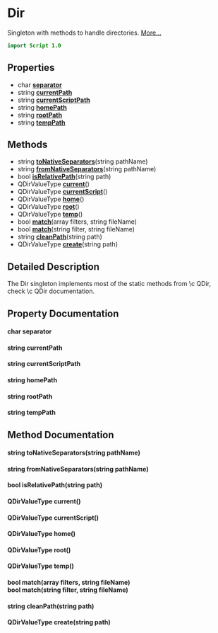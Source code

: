 # Dir

Singleton with methods to handle directories. [More...](#detailed-description)

```qml
import Script 1.0
```

## Properties

- char **[separator](#separator)**
- string **[currentPath](#currentPath)**
- string **[currentScriptPath](#currentScriptPath)**
- string **[homePath](#homePath)**
- string **[rootPath](#rootPath)**
- string **[tempPath](#tempPath)**

## Methods

- string **[toNativeSeparators](#toNativeSeparators)**(string pathName)
- string **[fromNativeSeparators](#fromNativeSeparators)**(string pathName)
- bool **[isRelativePath](#isRelativePath)**(string path)
- QDirValueType **[current](#current)**()
- QDirValueType **[currentScript](#currentScript)**()
- QDirValueType **[home](#home)**()
- QDirValueType **[root](#root)**()
- QDirValueType **[temp](#temp)**()
- bool **[match](#match)**(array<string> filters, string fileName)
- bool **[match](#match)**(string filter, string fileName)
- string **[cleanPath](#cleanPath)**(string path)
- QDirValueType **[create](#create)**(string path)

## Detailed Description

The Dir singleton implements most of the static methods from \c QDir, check \c QDir documentation.

## Property Documentation

#### <a name="separator"></a>char **separator**

#### <a name="currentPath"></a>string **currentPath**

#### <a name="currentScriptPath"></a>string **currentScriptPath**

#### <a name="homePath"></a>string **homePath**

#### <a name="rootPath"></a>string **rootPath**

#### <a name="tempPath"></a>string **tempPath**

## Method Documentation

#### <a name="toNativeSeparators"></a>string **toNativeSeparators**(string pathName)

#### <a name="fromNativeSeparators"></a>string **fromNativeSeparators**(string pathName)

#### <a name="isRelativePath"></a>bool **isRelativePath**(string path)

#### <a name="current"></a>QDirValueType **current**()

#### <a name="currentScript"></a>QDirValueType **currentScript**()

#### <a name="home"></a>QDirValueType **home**()

#### <a name="root"></a>QDirValueType **root**()

#### <a name="temp"></a>QDirValueType **temp**()

#### <a name="match"></a>bool **match**(array<string> filters, string fileName)<br/>bool **match**(string filter, string fileName)

#### <a name="cleanPath"></a>string **cleanPath**(string path)

#### <a name="create"></a>QDirValueType **create**(string path)
